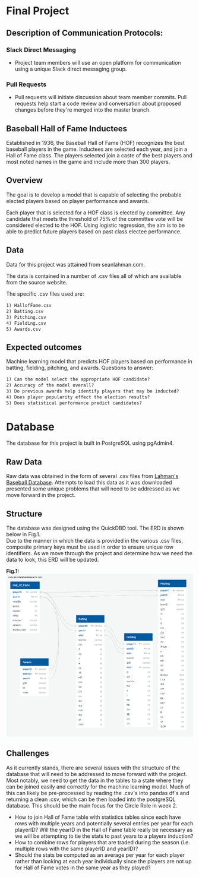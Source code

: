 # Final Project

## Description of Communication Protocols:

### Slack Direct Messaging
- Project team members will use an open platform for communication using a unique Slack direct messaging group.

### Pull Requests
- Pull requests will initiate discussion about team member commits. Pull requests help start a code review and conversation about proposed changes before they're merged into the master branch.

## Baseball Hall of Fame Inductees
Established in 1936, the Baseball Hall of Fame (HOF) recognizes the best baseball players in the game. Inductees are selected each year, and join a Hall of Fame class. The players selected join a caste of the best players and most noted names in the game and include more than 300 players.

## Overview
The goal is to develop a model that is capable of selecting the probable elected players based on player performance and awards.

Each player that is selected for a HOF class is elected by committee. Any candidate that meets the threshold of 75% of the committee vote will be considered elected to the HOF. Using logistic regression, the aim is to be able to predict future players based on past class electee performance.

## Data
Data for this project was attained from seanlahman.com.

The data is contained in a number of .csv files all of which are available from the source website.

The specific .csv files used are:

    1) HallofFame.csv
    2) Batting.csv
    3) Pitching.csv
    4) Fielding.csv
    5) Awards.csv

## Expected outcomes
Machine learning model that predicts HOF players based on performance in batting, fielding, pitching, and awards.
Questions to answer:

    1) Can the model select the appropriate HOF candidate?
    2) Accuracy of the model overall?
    3) Do previous awards help identify players that may be inducted?
    4) Does player popularity effect the election results?
    5) Does statistical performance predict candidates?

# Database
The database for this project is built in PostgreSQL using pgAdmin4.

## Raw Data
Raw data was obtained in the form of several .csv files from [Lahman's Baseball Database](http://www.seanlahman.com/baseball-archive/statistics/).  Attempts to load this data as it was downloaded presented some unique problems that will need to be addressed as we move forward in the project.  

## Structure
The database was designed using the QuickDBD tool.  The ERD is shown below in Fig.1.  <br>
Due to the manner in which the data is provided in the various .csv files, composite primary keys must be used in order to ensure unique row identifiers.  As we move through the project and determine how we need the data to look, this ERD will be updated.

**Fig.1:**
![Fig.1](ERD.png)

## Challenges
As it currently stands, there are several issues with the structure of the database that will need to be addressed to move forward with the project.  Most notably, we need to get the data in the tables to a state where they can be joined easily and correctly for the machine learning model. Much of this can likely be pre-processed by reading the .csv's into pandas df's and returning a clean .csv, which can be then loaded into the postgreSQL database.  This should be the main focus for the Circle Role in week 2.  

* How to join Hall of Fame table with statistics tables since each have rows with multiple years and potentially several entries per year for each playerID?  Will the yearID in the Hall of Fame table really be necessary as we will be attempting to tie the stats to past years to a players induction? 
* How to combine rows for players that are traded during the season (i.e. multiple rows with the same playerID and yearID)?
* Should the stats be computed as an average per year for each player rather than looking at each year individually since the players are not up for Hall of Fame votes in the same year as they played?  